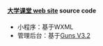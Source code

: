 #### [大学课堂 web site](http://mini.mariojd.cn) source code

- 小程序：基于WXML
- 管理后台：基于[Guns V3.2](https://gitee.com/naan1993/guns)
